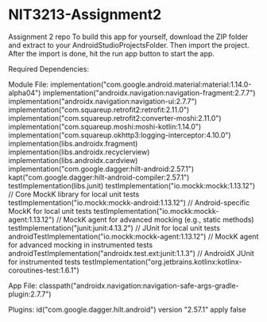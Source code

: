# NIT3213-Assignment2
Assignment 2 repo
To build this app for yourself, download the ZIP folder and extract to your AndroidStudioProjectsFolder.
Then import the project.
After the import is done, hit the run app button to start the app.

Required Dependencies:

Module File:
implementation("com.google.android.material:material:1.14.0-alpha04")
    implementation("androidx.navigation:navigation-fragment:2.7.7")
    implementation("androidx.navigation:navigation-ui:2.7.7")
    implementation("com.squareup.retrofit2:retrofit:2.11.0")
    implementation("com.squareup.retrofit2:converter-moshi:2.11.0")
    implementation("com.squareup.moshi:moshi-kotlin:1.14.0")
    implementation("com.squareup.okhttp3:logging-interceptor:4.10.0")
    implementation(libs.androidx.fragment)
    implementation(libs.androidx.recyclerview)
    implementation(libs.androidx.cardview)
    implementation("com.google.dagger:hilt-android:2.57.1")
    kapt("com.google.dagger:hilt-android-compiler:2.57.1")
    testImplementation(libs.junit)
    testImplementation("io.mockk:mockk:1.13.12") // Core MockK library for local unit tests
    testImplementation("io.mockk:mockk-android:1.13.12") // Android-specific MockK for local unit tests
    testImplementation("io.mockk:mockk-agent:1.13.12") // MockK agent for advanced mocking (e.g., static methods)
    testImplementation("junit:junit:4.13.2") // JUnit for local unit tests
    androidTestImplementation("io.mockk:mockk-agent:1.13.12") // MockK agent for advanced mocking in instrumented tests
    androidTestImplementation("androidx.test.ext:junit:1.1.3") // AndroidX JUnit for instrumented tests
    testImplementation("org.jetbrains.kotlinx:kotlinx-coroutines-test:1.6.1")

App File:
  classpath("androidx.navigation:navigation-safe-args-gradle-plugin:2.7.7")

  Plugins:
  id("com.google.dagger.hilt.android") version "2.57.1" apply false
